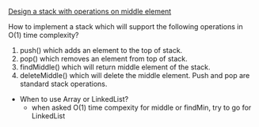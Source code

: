 [Design a stack with operations on middle element](https://www.geeksforgeeks.org/design-a-stack-with-find-middle-operation/)

How to implement a stack which will support the following operations in O(1) time complexity? 
1) push() which adds an element to the top of stack. 
2) pop() which removes an element from top of stack. 
3) findMiddle() which will return middle element of the stack. 
4) deleteMiddle() which will delete the middle element. 
Push and pop are standard stack operations. 

* When to use Array or LinkedList?
  * when asked O(1) time compexity for middle or findMin, try to go for LinkedList